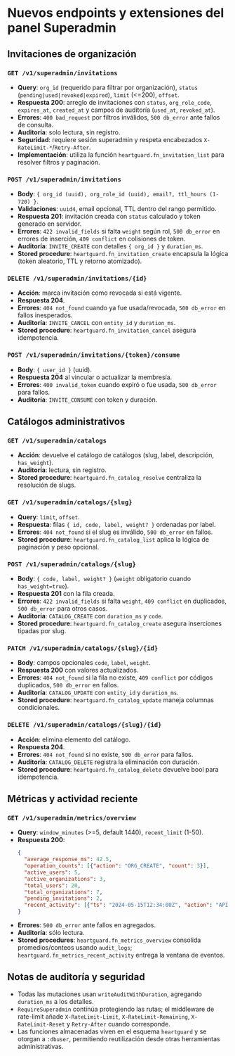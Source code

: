 # Nuevos endpoints y extensiones del panel Superadmin

## Invitaciones de organización

### `GET /v1/superadmin/invitations`
- **Query**: `org_id` (requerido para filtrar por organización), `status` (`pending|used|revoked|expired`), `limit` (<=200), `offset`.
- **Respuesta 200**: arreglo de invitaciones con `status`, `org_role_code`, `expires_at`, `created_at` y campos de auditoría (`used_at`, `revoked_at`).
- **Errores**: `400 bad_request` por filtros inválidos, `500 db_error` ante fallos de consulta.
- **Auditoría**: solo lectura, sin registro.
- **Seguridad**: requiere sesión superadmin y respeta encabezados `X-RateLimit-*`/`Retry-After`.
- **Implementación**: utiliza la función `heartguard.fn_invitation_list` para resolver filtros y paginación.

### `POST /v1/superadmin/invitations`
- **Body**: `{ org_id (uuid), org_role_id (uuid), email?, ttl_hours (1-720) }`.
- **Validaciones**: `uuid4`, email opcional, TTL dentro del rango permitido.
- **Respuesta 201**: invitación creada con `status` calculado y token generado en servidor.
- **Errores**: `422 invalid_fields` si falta `weight` según rol, `500 db_error` en errores de inserción, `409 conflict` en colisiones de token.
- **Auditoría**: `INVITE_CREATE` con detalles `{ org_id }` y `duration_ms`.
- **Stored procedure**: `heartguard.fn_invitation_create` encapsula la lógica (token aleatorio, TTL y retorno atomizado).

### `DELETE /v1/superadmin/invitations/{id}`
- **Acción**: marca invitación como revocada si está vigente.
- **Respuesta 204**.
- **Errores**: `404 not_found` cuando ya fue usada/revocada, `500 db_error` en fallos inesperados.
- **Auditoría**: `INVITE_CANCEL` con `entity_id` y `duration_ms`.
- **Stored procedure**: `heartguard.fn_invitation_cancel` asegura idempotencia.

### `POST /v1/superadmin/invitations/{token}/consume`
- **Body**: `{ user_id }` (uuid).
- **Respuesta 204** al vincular o actualizar la membresía.
- **Errores**: `400 invalid_token` cuando expiró o fue usada, `500 db_error` para fallos.
- **Auditoría**: `INVITE_CONSUME` con token y duración.

## Catálogos administrativos

### `GET /v1/superadmin/catalogs`
- **Acción**: devuelve el catálogo de catálogos (slug, label, descripción, `has_weight`).
- **Auditoría**: lectura, sin registro.
- **Stored procedure**: `heartguard.fn_catalog_resolve` centraliza la resolución de slugs.

### `GET /v1/superadmin/catalogs/{slug}`
- **Query**: `limit`, `offset`.
- **Respuesta**: filas `{ id, code, label, weight? }` ordenadas por label.
- **Errores**: `404 not_found` si el slug es inválido, `500 db_error` en fallos.
- **Stored procedure**: `heartguard.fn_catalog_list` aplica la lógica de paginación y peso opcional.

### `POST /v1/superadmin/catalogs/{slug}`
- **Body**: `{ code, label, weight? }` (`weight` obligatorio cuando `has_weight=true`).
- **Respuesta 201** con la fila creada.
- **Errores**: `422 invalid_fields` si falta `weight`, `409 conflict` en duplicados, `500 db_error` para otros casos.
- **Auditoría**: `CATALOG_CREATE` con `duration_ms` y `code`.
- **Stored procedure**: `heartguard.fn_catalog_create` asegura inserciones tipadas por slug.

### `PATCH /v1/superadmin/catalogs/{slug}/{id}`
- **Body**: campos opcionales `code`, `label`, `weight`.
- **Respuesta 200** con valores actualizados.
- **Errores**: `404 not_found` si la fila no existe, `409 conflict` por códigos duplicados, `500 db_error` en fallos.
- **Auditoría**: `CATALOG_UPDATE` con `entity_id` y `duration_ms`.
- **Stored procedure**: `heartguard.fn_catalog_update` maneja columnas condicionales.

### `DELETE /v1/superadmin/catalogs/{slug}/{id}`
- **Acción**: elimina elemento del catálogo.
- **Respuesta 204**.
- **Errores**: `404 not_found` si no existe, `500 db_error` para fallos.
- **Auditoría**: `CATALOG_DELETE` registra la eliminación con duración.
- **Stored procedure**: `heartguard.fn_catalog_delete` devuelve bool para idempotencia.

## Métricas y actividad reciente

### `GET /v1/superadmin/metrics/overview`
- **Query**: `window_minutes` (>=5, default 1440), `recent_limit` (1-50).
- **Respuesta 200**:
  ```json
  {
    "average_response_ms": 42.5,
    "operation_counts": [{"action": "ORG_CREATE", "count": 3}],
    "active_users": 5,
    "active_organizations": 3,
    "total_users": 20,
    "total_organizations": 7,
    "pending_invitations": 2,
    "recent_activity": [{"ts": "2024-05-15T12:34:00Z", "action": "APIKEY_CREATE", "entity": "api_key", "user_id": "..."}]
  }
  ```
- **Errores**: `500 db_error` ante fallos en agregados.
- **Auditoría**: sólo lectura.
- **Stored procedures**: `heartguard.fn_metrics_overview` consolida promedios/conteos usando `audit_logs`; `heartguard.fn_metrics_recent_activity` entrega la ventana de eventos.

## Notas de auditoría y seguridad
- Todas las mutaciones usan `writeAuditWithDuration`, agregando `duration_ms` a los detalles.
- `RequireSuperadmin` continúa protegiendo las rutas; el middleware de rate-limit añade `X-RateLimit-Limit`, `X-RateLimit-Remaining`, `X-RateLimit-Reset` y `Retry-After` cuando corresponde.
- Las funciones almacenadas viven en el esquema `heartguard` y se otorgan a `:dbuser`, permitiendo reutilización desde otras herramientas administrativas.
